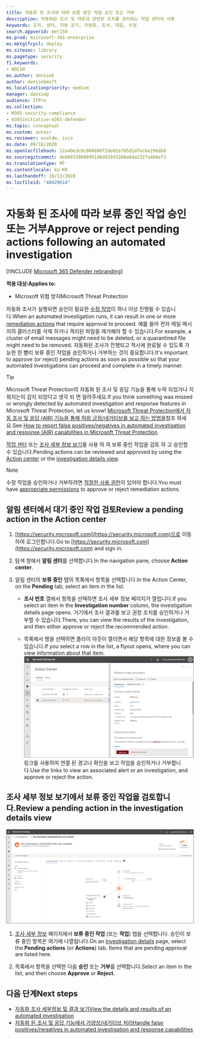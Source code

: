 ```yaml
---
title: 자동화 된 조사에 따라 보류 중인 작업 승인 또는 거부
description: 자동화된 조사 및 대응과 관련된 조치를 관리하는 작업 센터의 사용
keywords: 조치, 센터, 자동 공기, 자동화, 조사, 대응, 수정
search.appverid: met150
ms.prod: microsoft-365-enterprise
ms.mktglfcycl: deploy
ms.sitesec: library
ms.pagetype: security
f1.keywords:
- NOCSH
ms.author: deniseb
author: denisebmsft
ms.localizationpriority: medium
manager: dansimp
audience: ITPro
ms.collection:
- M365-security-compliance
- m365initiative-m365-defender
ms.topic: conceptual
ms.custom: autoir
ms.reviewer: evaldm, isco
ms.date: 09/16/2020
ms.openlocfilehash: 22a40e3c0c804800f2de02e705d1dfec6e296db0
ms.sourcegitcommit: de600339b08951d6dd3933288a8da2327a4b6ef3
ms.translationtype: MT
ms.contentlocale: ko-KR
ms.lasthandoff: 10/13/2020
ms.locfileid: "48429614"
---
```

# <a name="approve-or-reject-pending-actions-following-an-automated-investigation"></a><span data-ttu-id="e913c-104">자동화 된 조사에 따라 보류 중인 작업 승인 또는 거부</span><span class="sxs-lookup"><span data-stu-id="e913c-104">Approve or reject pending actions following an automated investigation</span></span>

[!INCLUDE [Microsoft 365 Defender rebranding](../includes/microsoft-defender.md)]


<span data-ttu-id="e913c-105">**적용 대상:**</span><span class="sxs-lookup"><span data-stu-id="e913c-105">**Applies to:**</span></span>
- <span data-ttu-id="e913c-106">Microsoft 위협 방지</span><span class="sxs-lookup"><span data-stu-id="e913c-106">Microsoft Threat Protection</span></span>

<span data-ttu-id="e913c-107">자동화 조사가 실행되면 승인이 필요한 [수정 작업](https://docs.microsoft.com/microsoft-365/security/mtp/mtp-remediation-actions)이 하나 이상 진행될 수 있습니다.</span><span class="sxs-lookup"><span data-stu-id="e913c-107">When an automated investigation runs, it can result in one or more [remediation actions](https://docs.microsoft.com/microsoft-365/security/mtp/mtp-remediation-actions) that require approval to proceed.</span></span> <span data-ttu-id="e913c-108">예를 들어 전자 메일 메시지의 클러스터를 삭제 하거나 격리된 파일을 제거해야 할 수 있습니다.</span><span class="sxs-lookup"><span data-stu-id="e913c-108">For example, a cluster of email messages might need to be deleted, or a quarantined file might need to be removed.</span></span> <span data-ttu-id="e913c-109">자동화된 조사가 진행되고 적시에 완료될 수 있도록 가능한 한 빨리 보류 중인 작업을 승인하거나 거부하는 것이 중요합니다.</span><span class="sxs-lookup"><span data-stu-id="e913c-109">It's important to approve (or reject) pending actions as soon as possible so that your automated investigations can proceed and complete in a timely manner.</span></span> 

> [!TIP]
> <span data-ttu-id="e913c-110">Microsoft Threat Protection의 자동화 된 조사 및 응답 기능을 통해 누락 되었거나 지워지는이 감지 되었다고 생각 되 면 알려주세요.</span><span class="sxs-lookup"><span data-stu-id="e913c-110">If you think something was missed or wrongly detected by automated investigation and response features in Microsoft Threat Protection, let us know!</span></span> <span data-ttu-id="e913c-111">[Microsoft Threat Protection에서 자동 조사 및 응답 (AIR) 기능을 통해 허위 긍정/네거티브를 보고 하는 방법을](mtp-autoir-report-false-positives-negatives.md)참조 하세요.</span><span class="sxs-lookup"><span data-stu-id="e913c-111">See [How to report false positives/negatives in automated investigation and response (AIR) capabilities in Microsoft Threat Protection](mtp-autoir-report-false-positives-negatives.md).</span></span>

<span data-ttu-id="e913c-112">[작업 센터](#review-a-pending-action-in-the-action-center) 또는 [조사 세부 정보 보기](#review-a-pending-action-in-the-investigation-details-view)를 사용 하 여 보류 중인 작업을 검토 하 고 승인할 수 있습니다.</span><span class="sxs-lookup"><span data-stu-id="e913c-112">Pending actions can be reviewed and approved by using the [Action center](#review-a-pending-action-in-the-action-center) or the [investigation details view](#review-a-pending-action-in-the-investigation-details-view).</span></span>

> [!NOTE]
> <span data-ttu-id="e913c-113">수정 작업을 승인하거나 거부하려면 [적절한 사용 권한](mtp-action-center.md#required-permissions-for-action-center-tasks)이 있어야 합니다.</span><span class="sxs-lookup"><span data-stu-id="e913c-113">You must have [appropriate permissions](mtp-action-center.md#required-permissions-for-action-center-tasks) to approve or reject remediation actions.</span></span>

## <a name="review-a-pending-action-in-the-action-center"></a><span data-ttu-id="e913c-114">알림 센터에서 대기 중인 작업 검토</span><span class="sxs-lookup"><span data-stu-id="e913c-114">Review a pending action in the Action center</span></span>

1. <span data-ttu-id="e913c-115">[https://security.microsoft.com](https://security.microsoft.com)으로 이동하여 로그인합니다.</span><span class="sxs-lookup"><span data-stu-id="e913c-115">Go to [https://security.microsoft.com](https://security.microsoft.com) and sign in.</span></span> 

2. <span data-ttu-id="e913c-116">탐색 창에서 **알림 센터**를 선택합니다.</span><span class="sxs-lookup"><span data-stu-id="e913c-116">In the navigation pane, choose **Action center**.</span></span> 

3. <span data-ttu-id="e913c-117">알림 센터의 **보류 중인** 탭의 목록에서 항목을 선택합니다.</span><span class="sxs-lookup"><span data-stu-id="e913c-117">In the Action Center, on the **Pending** tab, select an item in the list.</span></span> 

    - <span data-ttu-id="e913c-118">**조사 번호** 열에서 항목을 선택하면 조사 세부 정보 페이지가 열립니다.</span><span class="sxs-lookup"><span data-stu-id="e913c-118">If you select an item in the **Investigation number** column, the investigation details page opens.</span></span> <span data-ttu-id="e913c-119">거기에서 조사 결과를 보고 권장 조치를 승인하거나 거부할 수 있습니다.</span><span class="sxs-lookup"><span data-stu-id="e913c-119">There, you can view the results of the investigation, and then either approve or reject the recommended action.</span></span>
 
    - <span data-ttu-id="e913c-120">목록에서 행을 선택하면 플라이 아웃이 열리면서 해당 항목에 대한 정보를 볼 수 있습니다.</span><span class="sxs-lookup"><span data-stu-id="e913c-120">If you select a row in the list, a flyout opens, where you can view information about that item.</span></span> <br/>![조치 승인 또는 거부](../../media/air-actioncenter-itemselected.png)<br/><span data-ttu-id="e913c-122">링크를 사용하여 연결 된 경고나 확인을 보고 작업을 승인하거나 거부합니다.</span><span class="sxs-lookup"><span data-stu-id="e913c-122">Use the links to view an associated alert or an investigation, and approve or reject the action.</span></span>

## <a name="review-a-pending-action-in-the-investigation-details-view"></a><span data-ttu-id="e913c-123">조사 세부 정보 보기에서 보류 중인 작업을 검토합니다.</span><span class="sxs-lookup"><span data-stu-id="e913c-123">Review a pending action in the investigation details view</span></span>

![조사 세부 정보](../../media/mtp-air-investdetails.png)

1. <span data-ttu-id="e913c-125">[조사 세부 정보](mtp-autoir-results.md) 페이지에서 **보류 중인 작업** (또는 **작업**) 탭을 선택합니다. 승인이 보류 중인 항목은 여기에 나열됩니다.</span><span class="sxs-lookup"><span data-stu-id="e913c-125">On an [investigation details](mtp-autoir-results.md) page, select the **Pending actions** (or **Actions**) tab. Items that are pending approval are listed here.</span></span>

2. <span data-ttu-id="e913c-126">목록에서 항목을 선택한 다음 **승인** 또는 **거부**를 선택합니다.</span><span class="sxs-lookup"><span data-stu-id="e913c-126">Select an item in the list, and then choose **Approve** or **Reject**.</span></span>

## <a name="next-steps"></a><span data-ttu-id="e913c-127">다음 단계</span><span class="sxs-lookup"><span data-stu-id="e913c-127">Next steps</span></span>

- [<span data-ttu-id="e913c-128">자동화 조사 세부정보 및 결과 보기</span><span class="sxs-lookup"><span data-stu-id="e913c-128">View the details and results of an automated investigation</span></span>](mtp-autoir-results.md)
- [<span data-ttu-id="e913c-129">자동화 된 조사 및 응답 기능에서 가양성/네거티브 처리</span><span class="sxs-lookup"><span data-stu-id="e913c-129">Handle false positives/negatives in automated investigation and response capabilities</span></span>](mtp-autoir-report-false-positives-negatives.md)
